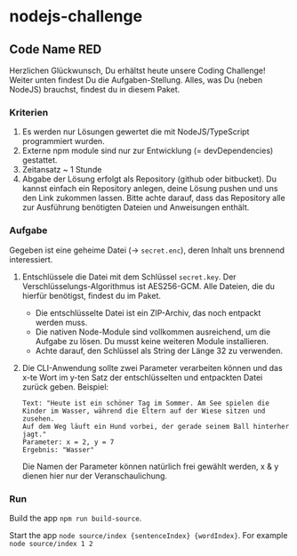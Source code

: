 # nodejs-challenge
## Code Name RED

Herzlichen Glückwunsch, Du erhältst heute unsere Coding Challenge! Weiter unten findest Du die Aufgaben-Stellung.
Alles, was Du (neben NodeJS) brauchst, findest du in diesem Paket.

### Kriterien
1. Es werden nur Lösungen gewertet die mit NodeJS/TypeScript programmiert wurden. 
2. Externe npm module sind nur zur Entwicklung (= devDependencies) gestattet.
3. Zeitansatz ~ 1 Stunde
4. Abgabe der Lösung erfolgt als Repository (github oder bitbucket). Du kannst einfach ein Repository anlegen, deine Lösung pushen und
 uns den Link zukommen lassen. Bitte achte darauf, dass das Repository alle zur Ausführung benötigten Dateien und Anweisungen enthält.

### Aufgabe

Gegeben ist eine geheime Datei (-> `secret.enc`), deren Inhalt uns brennend interessiert.
1. Entschlüssele die Datei mit dem Schlüssel `secret.key`. Der Verschlüsselungs-Algorithmus ist AES256-GCM. Alle Dateien, die du hierfür 
   benötigst, findest du im Paket. 
    - Die entschlüsselte Datei ist ein ZIP-Archiv, das noch entpackt werden muss.
    - Die nativen Node-Module sind vollkommen ausreichend, um die Aufgabe zu lösen. Du musst keine weiteren Module installieren.
    - Achte darauf, den Schlüssel als String der Länge 32 zu verwenden.
    

2. Die CLI-Anwendung sollte zwei Parameter verarbeiten können und das x-te Wort im y-ten Satz der entschlüsselten und entpackten Datei 
   zurück geben. 
   Beispiel:
   ```
   Text: "Heute ist ein schöner Tag im Sommer. Am See spielen die Kinder im Wasser, während die Eltern auf der Wiese sitzen und zusehen. 
   Auf dem Weg läuft ein Hund vorbei, der gerade seinem Ball hinterher jagt."
   Parameter: x = 2, y = 7
   Ergebnis: "Wasser" 
   ```
   Die Namen der Parameter können natürlich frei gewählt werden, x & y dienen hier nur der Veranschaulichung.
   

### Run
Build the app `npm run build-source`.

Start the app `node source/index {sentenceIndex} {wordIndex}`. For example `node source/index 1 2`



